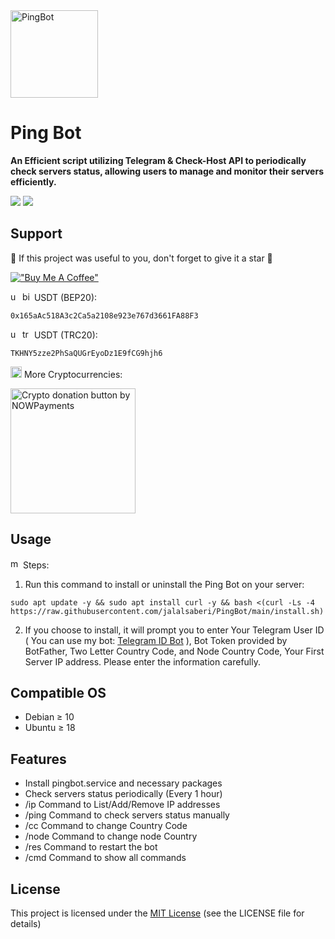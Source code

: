<img width="140" height="140"  alt="PingBot" src="https://github.com/jalalsaberi/PingBot/blob/main/pingbot.png">

# Ping Bot

**An Efficient script utilizing Telegram & Check-Host API to periodically check servers status, allowing users to manage and monitor their servers efficiently.**

[![](https://img.shields.io/badge/Version-v1.0.0-blue)](https://github.com/jalalsaberi/PingBot/releases)
[![](https://img.shields.io/badge/Licence-MIT-green)](https://github.com/jalalsaberi/PingBot?tab=MIT-1-ov-file)

## Support

🌟 If this project was useful to you, don't forget to give it a star 🌟

[!["Buy Me A Coffee"](https://www.buymeacoffee.com/assets/img/custom_images/orange_img.png)](https://nowpayments.io/donation/jalalsaberi)

[<img width="15" height="15"  alt="usdt-bep20" src="https://cryptocurrencyliveprices.com/img/usdt-tether.png">](https://github.com/jalalsaberi/PingBot/) [<img width="15" height="15" alt="binance" src="https://www.svgrepo.com/show/366901/bnb.svg">](https://github.com/jalalsaberi/PingBot/) USDT (BEP20):
```
0x165aAc518A3c2Ca5a2108e923e767d3661FA88F3
```
[<img width="15" height="15"  alt="usdt-trc20" src="https://cryptocurrencyliveprices.com/img/usdt-tether.png">](https://github.com/jalalsaberi/PingBot/) [<img width="15" height="15" alt="tron" src="https://www.svgrepo.com/show/428646/tron-crypto.svg">](https://github.com/jalalsaberi/PingBot/) USDT (TRC20):
```
TKHNY5zze2PhSaQUGrEyoDz1E9fCG9hjh6
```

[<img width="18" height="18"  alt="crypto" src="https://img.icons8.com/fluency/48/exchange-money-ethereum.png">](https://nowpayments.io/donation/jalalsaberi) More Cryptocurrencies:

<a href="https://nowpayments.io/donation?api_key=D8PCVB0-GRN4ZKB-HE7GFGC-84QRXA5&source=lk_donation&medium=referral" target="_blank">
     <img width="200" src="https://nowpayments.io/images/embeds/donation-button-white.svg" alt="Crypto donation button by NOWPayments">
</a>

## Usage

[<img width="16" height="16" alt="manually" src="https://img.icons8.com/3d-fluency/94/gear--v2.png">](https://github.com/jalalsaberi/PingBot/) Steps:

1. Run this command to install or uninstall the Ping Bot on your server:

```
sudo apt update -y && sudo apt install curl -y && bash <(curl -Ls -4 https://raw.githubusercontent.com/jalalsaberi/PingBot/main/install.sh)
```

2. If you choose to install, it will prompt you to enter Your Telegram User ID ( You can use my bot: [Telegram ID Bot](https://t.me/TLGID_bot) ), Bot Token provided by BotFather, Two Letter Country Code, and Node Country Code, Your First Server IP address. Please enter the information carefully.

## Compatible OS

- Debian ≥ 10
- Ubuntu ≥ 18

## Features

- Install pingbot.service and necessary packages
- Check servers status periodically (Every 1 hour)
- /ip Command to List/Add/Remove IP addresses
- /ping Command to check servers status manually
- /cc Command to change Country Code
- /node Command to change node Country
- /res Command to restart the bot
- /cmd Command to show all commands

## License

This project is licensed under the [MIT License](https://github.com/jalalsaberi/PingBot?tab=MIT-1-ov-file) (see the LICENSE file for details)
